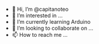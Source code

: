 - 👋 Hi, I’m @capitanoteo
- 👀 I’m interested in ...
- 🌱 I’m currently learning Arduino
- 💞️ I’m looking to collaborate on ...
- 📫 How to reach me ...

<!---
capitanoteo/capitanoteo is a ✨ special ✨ repository because its `README.md` (this file) appears on your GitHub profile.
You can click the Preview link to take a look at your changes.
--->
